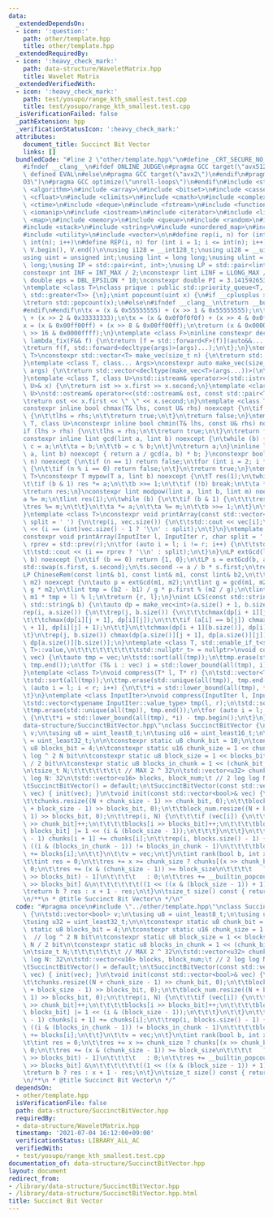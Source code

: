 ```yaml
---
data:
  _extendedDependsOn:
  - icon: ':question:'
    path: other/template.hpp
    title: other/template.hpp
  _extendedRequiredBy:
  - icon: ':heavy_check_mark:'
    path: data-structure/WaveletMatrix.hpp
    title: Wavelet Matrix
  _extendedVerifiedWith:
  - icon: ':heavy_check_mark:'
    path: test/yosupo/range_kth_smallest.test.cpp
    title: test/yosupo/range_kth_smallest.test.cpp
  _isVerificationFailed: false
  _pathExtension: hpp
  _verificationStatusIcon: ':heavy_check_mark:'
  attributes:
    document_title: Succinct Bit Vector
    links: []
  bundledCode: "#line 2 \"other/template.hpp\"\n#define _CRT_SECURE_NO_WARNINGS\n\
    #ifndef __clang__\n#ifdef ONLINE_JUDGE\n#pragma GCC target(\"avx512f\")\n#elif\
    \ defined EVAL\n#else\n#pragma GCC target(\"avx2\")\n#endif\n#pragma GCC optimize(\"\
    O3\")\n#pragma GCC optimize(\"unroll-loops\")\n#endif\n#include <string.h>\n#include\
    \ <algorithm>\n#include <array>\n#include <bitset>\n#include <cassert>\n#include\
    \ <cfloat>\n#include <climits>\n#include <cmath>\n#include <complex>\n#include\
    \ <ctime>\n#include <deque>\n#include <fstream>\n#include <functional>\n#include\
    \ <iomanip>\n#include <iostream>\n#include <iterator>\n#include <list>\n#include\
    \ <map>\n#include <memory>\n#include <queue>\n#include <random>\n#include <set>\n\
    #include <stack>\n#include <string>\n#include <unordered_map>\n#include <unordered_set>\n\
    #include <utility>\n#include <vector>\n\n#define rep(i, n) for (int i = 0; i <\
    \ int(n); i++)\n#define REP(i, n) for (int i = 1; i <= int(n); i++)\n#define all(V)\
    \ V.begin(), V.end()\n\nusing i128 = __int128_t;\nusing u128 = __uint128_t;\n\
    using uint = unsigned int;\nusing lint = long long;\nusing ulint = unsigned long\
    \ long;\nusing IP = std::pair<int, int>;\nusing LP = std::pair<lint, lint>;\n\n\
    constexpr int INF = INT_MAX / 2;\nconstexpr lint LINF = LLONG_MAX / 2;\nconstexpr\
    \ double eps = DBL_EPSILON * 10;\nconstexpr double PI = 3.141592653589793238462643383279;\n\
    \ntemplate <class T>\nclass prique : public std::priority_queue<T, std::vector<T>,\
    \ std::greater<T>> {\n};\nint popcount(uint x) {\n#if __cplusplus >= 202002L\n\
    \treturn std::popcount(x);\n#else\n#ifndef __clang__\n\treturn __builtin_popcount(x);\n\
    #endif\n#endif\n\tx = (x & 0x55555555) + (x >> 1 & 0x55555555);\n\tx = (x & 0x33333333)\
    \ + (x >> 2 & 0x33333333);\n\tx = (x & 0x0f0f0f0f) + (x >> 4 & 0x0f0f0f0f);\n\t\
    x = (x & 0x00ff00ff) + (x >> 8 & 0x00ff00ff);\n\treturn (x & 0x0000ffff) + (x\
    \ >> 16 & 0x0000ffff);\n}\ntemplate <class F>\ninline constexpr decltype(auto)\
    \ lambda_fix(F&& f) {\n\treturn [f = std::forward<F>(f)](auto&&... args) {\n\t\
    \treturn f(f, std::forward<decltype(args)>(args)...);\n\t};\n}\ntemplate <class\
    \ T>\nconstexpr std::vector<T> make_vec(size_t n) {\n\treturn std::vector<T>(n);\n\
    }\ntemplate <class T, class... Args>\nconstexpr auto make_vec(size_t n, Args&&...\
    \ args) {\n\treturn std::vector<decltype(make_vec<T>(args...))>(\n\t\tn, make_vec<T>(std::forward<Args>(args)...));\n\
    }\ntemplate <class T, class U>\nstd::istream& operator>>(std::istream& ist, std::pair<T,\
    \ U>& x) {\n\treturn ist >> x.first >> x.second;\n}\ntemplate <class T, class\
    \ U>\nstd::ostream& operator<<(std::ostream& ost, const std::pair<T, U>& x) {\n\
    \treturn ost << x.first << \" \" << x.second;\n}\ntemplate <class T, class U>\n\
    constexpr inline bool chmax(T& lhs, const U& rhs) noexcept {\n\tif (lhs < rhs)\
    \ {\n\t\tlhs = rhs;\n\t\treturn true;\n\t}\n\treturn false;\n}\ntemplate <class\
    \ T, class U>\nconstexpr inline bool chmin(T& lhs, const U& rhs) noexcept {\n\t\
    if (lhs > rhs) {\n\t\tlhs = rhs;\n\t\treturn true;\n\t}\n\treturn false;\n}\n\
    constexpr inline lint gcd(lint a, lint b) noexcept {\n\twhile (b) {\n\t\tlint\
    \ c = a;\n\t\ta = b;\n\t\tb = c % b;\n\t}\n\treturn a;\n}\ninline lint lcm(lint\
    \ a, lint b) noexcept { return a / gcd(a, b) * b; }\nconstexpr bool isprime(lint\
    \ n) noexcept {\n\tif (n == 1) return false;\n\tfor (int i = 2; i * i <= n; i++)\
    \ {\n\t\tif (n % i == 0) return false;\n\t}\n\treturn true;\n}\ntemplate <class\
    \ T>\nconstexpr T mypow(T a, lint b) noexcept {\n\tT res(1);\n\twhile (true) {\n\
    \t\tif (b & 1) res *= a;\n\t\tb >>= 1;\n\t\tif (!b) break;\n\t\ta *= a;\n\t}\n\
    \treturn res;\n}\nconstexpr lint modpow(lint a, lint b, lint m) noexcept {\n\t\
    a %= m;\n\tlint res(1);\n\twhile (b) {\n\t\tif (b & 1) {\n\t\t\tres *= a;\n\t\t\
    \tres %= m;\n\t\t}\n\t\ta *= a;\n\t\ta %= m;\n\t\tb >>= 1;\n\t}\n\treturn res;\n\
    }\ntemplate <class T>\nconstexpr void printArray(const std::vector<T>& vec, char\
    \ split = ' ') {\n\trep(i, vec.size()) {\n\t\tstd::cout << vec[i];\n\t\tstd::cout\
    \ << (i == (int)vec.size() - 1 ? '\\n' : split);\n\t}\n}\ntemplate <class InputIter>\n\
    constexpr void printArray(InputIter l, InputIter r, char split = ' ') {\n\tauto\
    \ rprev = std::prev(r);\n\tfor (auto i = l; i != r; i++) {\n\t\tstd::cout << *i;\n\
    \t\tstd::cout << (i == rprev ? '\\n' : split);\n\t}\n}\nLP extGcd(lint a, lint\
    \ b) noexcept {\n\tif (b == 0) return {1, 0};\n\tLP s = extGcd(b, a % b);\n\t\
    std::swap(s.first, s.second);\n\ts.second -= a / b * s.first;\n\treturn s;\n}\n\
    LP ChineseRem(const lint& b1, const lint& m1, const lint& b2,\n\t\t\t  const lint&\
    \ m2) noexcept {\n\tauto p = extGcd(m1, m2);\n\tlint g = gcd(m1, m2), l = m1 /\
    \ g * m2;\n\tlint tmp = (b2 - b1) / g * p.first % (m2 / g);\n\tlint r = (b1 +\
    \ m1 * tmp + l) % l;\n\treturn {r, l};\n}\nint LCS(const std::string& a, const\
    \ std::string& b) {\n\tauto dp = make_vec<int>(a.size() + 1, b.size() + 1);\n\t\
    rep(i, a.size()) {\n\t\trep(j, b.size()) {\n\t\t\tchmax(dp[i + 1][j], dp[i][j]);\n\
    \t\t\tchmax(dp[i][j + 1], dp[i][j]);\n\t\t\tif (a[i] == b[j]) chmax(dp[i + 1][j\
    \ + 1], dp[i][j] + 1);\n\t\t}\n\t\tchmax(dp[i + 1][b.size()], dp[i][b.size()]);\n\
    \t}\n\trep(j, b.size()) chmax(dp[a.size()][j + 1], dp[a.size()][j]);\n\treturn\
    \ dp[a.size()][b.size()];\n}\ntemplate <class T, std::enable_if_t<std::is_convertible<int,\
    \ T>::value,\n\t\t\t\t\t\t\t\t\tstd::nullptr_t> = nullptr>\nvoid compress(std::vector<T>&\
    \ vec) {\n\tauto tmp = vec;\n\tstd::sort(all(tmp));\n\ttmp.erase(std::unique(all(tmp)),\
    \ tmp.end());\n\tfor (T& i : vec) i = std::lower_bound(all(tmp), i) - tmp.begin();\n\
    }\ntemplate <class T>\nvoid compress(T* l, T* r) {\n\tstd::vector<T> tmp(l, r);\n\
    \tstd::sort(all(tmp));\n\ttmp.erase(std::unique(all(tmp)), tmp.end());\n\tfor\
    \ (auto i = l; i < r; i++) {\n\t\t*i = std::lower_bound(all(tmp), *i) - tmp.begin();\n\
    \t}\n}\ntemplate <class InputIter>\nvoid compress(InputIter l, InputIter r) {\n\
    \tstd::vector<typename InputIter::value_type> tmp(l, r);\n\tstd::sort(all(tmp));\n\
    \ttmp.erase(std::unique(all(tmp)), tmp.end());\n\tfor (auto i = l; i < r; i++)\
    \ {\n\t\t*i = std::lower_bound(all(tmp), *i) - tmp.begin();\n\t}\n}\n#line 3 \"\
    data-structure/SuccinctBitVector.hpp\"\nclass SuccinctBitVector {\n\tstd::vector<bool>\
    \ v;\n\tusing u8 = uint_least8_t;\n\tusing u16 = uint_least16_t;\n\tusing u32\
    \ = uint_least32_t;\n\n\tconstexpr static u8 chunk_bit = 10;\n\tconstexpr static\
    \ u8 blocks_bit = 4;\n\tconstexpr static u16 chunk_size = 1 << chunk_bit;  //\
    \ log ^ 2 N bit\n\tconstexpr static u8 block_size = 1 << blocks_bit;  // log N\
    \ / 2 bit\n\tconstexpr static u8 blocks_in_chunk = 1 << (chunk_bit - blocks_bit);\n\
    \n\tsize_t N;\t\t\t\t\t\t\t // MAX 2 ^ 32\n\tstd::vector<u32> chunks;\t\t\t //\
    \ log N: 32\n\tstd::vector<u16> blocks, block_num;\t // 2 log log N: 10\n\n  public:\n\
    \tSuccinctBitVector() = default;\n\tSuccinctBitVector(const std::vector<bool>&\
    \ vec) { init(vec); }\n\tvoid init(const std::vector<bool>& vec) {\n\t\tN = vec.size();\n\
    \t\tchunks.resize((N + chunk_size - 1) >> chunk_bit, 0);\n\t\tblocks.resize((N\
    \ + block_size - 1) >> blocks_bit, 0);\n\t\tblock_num.resize((N + block_size -\
    \ 1) >> blocks_bit, 0);\n\t\trep(i, N) {\n\t\t\tif (vec[i]) {\n\t\t\t\tchunks[i\
    \ >> chunk_bit]++;\n\t\t\t\tblocks[i >> blocks_bit]++;\n\t\t\t\tblock_num[i >>\
    \ blocks_bit] |= 1 << (i & (block_size - 1));\n\t\t\t}\n\t\t}\n\t\trep(i, chunks.size()\
    \ - 1) chunks[i + 1] += chunks[i];\n\t\trep(i, blocks.size() - 1) {\n\t\t\tif\
    \ ((i & (blocks_in_chunk - 1)) != blocks_in_chunk - 1)\n\t\t\t\tblocks[i + 1]\
    \ += blocks[i];\n\t\t}\n\t\tv = vec;\n\t}\n\tint rank(bool b, int x) const {\n\
    \t\tint res = 0;\n\t\tres += x >= chunk_size ? chunks[(x >> chunk_bit) - 1] :\
    \ 0;\n\t\tres += (x & (chunk_size - 1)) >= block_size\n\t\t\t\t   ? blocks[(x\
    \ >> blocks_bit) - 1]\n\t\t\t\t   : 0;\n\t\tres += __builtin_popcount(block_num[x\
    \ >> blocks_bit] &\n\t\t\t\t\t\t((1 << ((x & (block_size - 1)) + 1)) - 1));\n\t\
    \treturn b ? res : x + 1 - res;\n\t}\n\tsize_t size() const { return N; }\n};\n\
    \n/**\n * @title Succinct Bit Vector\n */\n"
  code: "#pragma once\n#include \"../other/template.hpp\"\nclass SuccinctBitVector\
    \ {\n\tstd::vector<bool> v;\n\tusing u8 = uint_least8_t;\n\tusing u16 = uint_least16_t;\n\
    \tusing u32 = uint_least32_t;\n\n\tconstexpr static u8 chunk_bit = 10;\n\tconstexpr\
    \ static u8 blocks_bit = 4;\n\tconstexpr static u16 chunk_size = 1 << chunk_bit;\
    \  // log ^ 2 N bit\n\tconstexpr static u8 block_size = 1 << blocks_bit;  // log\
    \ N / 2 bit\n\tconstexpr static u8 blocks_in_chunk = 1 << (chunk_bit - blocks_bit);\n\
    \n\tsize_t N;\t\t\t\t\t\t\t // MAX 2 ^ 32\n\tstd::vector<u32> chunks;\t\t\t //\
    \ log N: 32\n\tstd::vector<u16> blocks, block_num;\t // 2 log log N: 10\n\n  public:\n\
    \tSuccinctBitVector() = default;\n\tSuccinctBitVector(const std::vector<bool>&\
    \ vec) { init(vec); }\n\tvoid init(const std::vector<bool>& vec) {\n\t\tN = vec.size();\n\
    \t\tchunks.resize((N + chunk_size - 1) >> chunk_bit, 0);\n\t\tblocks.resize((N\
    \ + block_size - 1) >> blocks_bit, 0);\n\t\tblock_num.resize((N + block_size -\
    \ 1) >> blocks_bit, 0);\n\t\trep(i, N) {\n\t\t\tif (vec[i]) {\n\t\t\t\tchunks[i\
    \ >> chunk_bit]++;\n\t\t\t\tblocks[i >> blocks_bit]++;\n\t\t\t\tblock_num[i >>\
    \ blocks_bit] |= 1 << (i & (block_size - 1));\n\t\t\t}\n\t\t}\n\t\trep(i, chunks.size()\
    \ - 1) chunks[i + 1] += chunks[i];\n\t\trep(i, blocks.size() - 1) {\n\t\t\tif\
    \ ((i & (blocks_in_chunk - 1)) != blocks_in_chunk - 1)\n\t\t\t\tblocks[i + 1]\
    \ += blocks[i];\n\t\t}\n\t\tv = vec;\n\t}\n\tint rank(bool b, int x) const {\n\
    \t\tint res = 0;\n\t\tres += x >= chunk_size ? chunks[(x >> chunk_bit) - 1] :\
    \ 0;\n\t\tres += (x & (chunk_size - 1)) >= block_size\n\t\t\t\t   ? blocks[(x\
    \ >> blocks_bit) - 1]\n\t\t\t\t   : 0;\n\t\tres += __builtin_popcount(block_num[x\
    \ >> blocks_bit] &\n\t\t\t\t\t\t((1 << ((x & (block_size - 1)) + 1)) - 1));\n\t\
    \treturn b ? res : x + 1 - res;\n\t}\n\tsize_t size() const { return N; }\n};\n\
    \n/**\n * @title Succinct Bit Vector\n */"
  dependsOn:
  - other/template.hpp
  isVerificationFile: false
  path: data-structure/SuccinctBitVector.hpp
  requiredBy:
  - data-structure/WaveletMatrix.hpp
  timestamp: '2021-07-04 16:12:00+09:00'
  verificationStatus: LIBRARY_ALL_AC
  verifiedWith:
  - test/yosupo/range_kth_smallest.test.cpp
documentation_of: data-structure/SuccinctBitVector.hpp
layout: document
redirect_from:
- /library/data-structure/SuccinctBitVector.hpp
- /library/data-structure/SuccinctBitVector.hpp.html
title: Succinct Bit Vector
---
```

